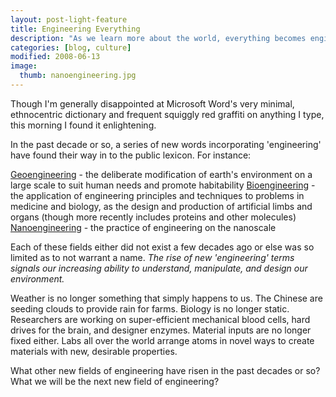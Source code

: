 ```yaml
---
layout: post-light-feature
title: Engineering Everything
description: "As we learn more about the world, everything becomes engineerable."
categories: [blog, culture]
modified: 2008-06-13
image:
  thumb: nanoengineering.jpg
---
```

Though I'm generally disappointed at Microsoft Word's very minimal, ethnocentric dictionary and frequent squiggly red graffiti on anything I type, this morning I found it enlightening.

In the past decade or so, a series of new words incorporating 'engineering' have found their way in to the public lexicon. For instance:

<a href="http://www.technologyreview.com/Infotech/20463/?a=f">Geoengineering</a> - the deliberate modification of earth's environment on a large scale to suit human needs and promote habitability
<a href="http://keaslinglab.lbl.gov/wiki/index.php/Projects#Synthetic_Biology">Bioengineering</a> - the application of engineering principles and techniques to problems in medicine and biology, as the design and production of artificial limbs and organs (though more recently includes proteins and other molecules)
<a href="http://web.mit.edu/nanoengineering/">Nanoengineering</a> - the practice of engineering on the nanoscale

Each of these fields either did not exist a few decades ago or else was so limited as to not warrant a name. *The rise of new 'engineering' terms signals our increasing ability to understand, manipulate, and design our environment.*

Weather is no longer something that simply happens to us. The Chinese are seeding clouds to provide rain for farms. Biology is no longer static. Researchers are working on super-efficient mechanical blood cells, hard drives for the brain, and designer enzymes. Material inputs are no longer fixed either. Labs all over the world arrange atoms in novel ways to create materials with new, desirable properties.

What other new fields of engineering have risen in the past decades or so? What we will be the next new field of engineering?